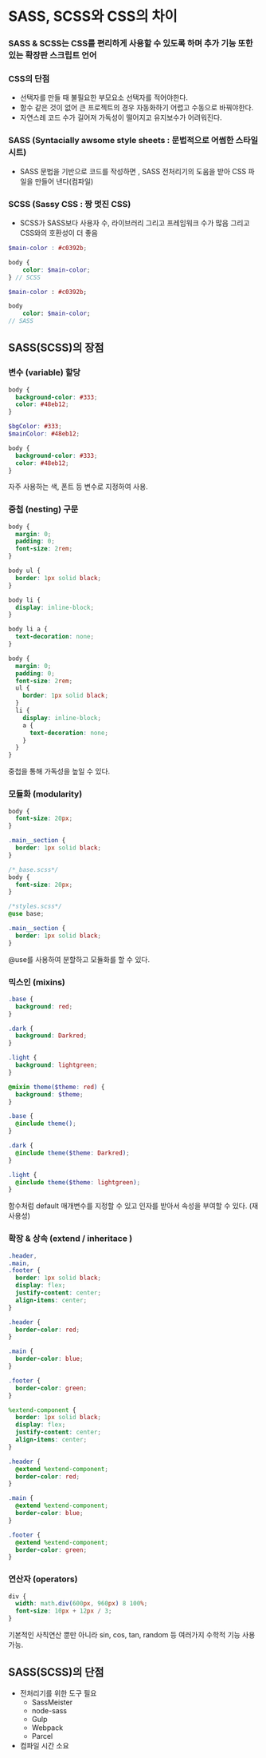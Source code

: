 # SASS, SCSS와 CSS의 차이

### SASS & SCSS는 CSS를 편리하게 사용할 수 있도록 하며 추가 기능 또한 있는 확장판 스크립트 언어

### CSS의 단점

- 선택자를 만들 때 불필요한 부모요소 선택자를 적어야한다.
- 함수 같은 것이 없어 큰 프로젝트의 경우 자동화하기 어렵고 수동으로 바꿔야한다.
- 자연스레 코드 수가 길어져 가독성이 떨어지고 유지보수가 어려워진다.

### SASS (Syntacially awsome style sheets : 문법적으로 어썸한 스타일 시트)

- SASS 문법을 기반으로 코드를 작성하면 , SASS 전처리기의 도움을 받아 CSS 파일을 만들어 낸다(컴파일)

### SCSS (Sassy CSS : 짱 멋진 CSS)

- SCSS가 SASS보다 사용자 수, 라이브러리 그리고 프레임워크 수가 많음 그리고 CSS와의 호환성이 더 좋음

```scss
$main-color : #c0392b;

body {
    color: $main-color;
} // SCSS
```

```sass
$main-color : #c0392b;

body
    color: $main-color;
// SASS
```

## SASS(SCSS)의 장점

### 변수 (variable) 할당

```css
body {
  background-color: #333;
  color: #48eb12;
}
```

```scss
$bgColor: #333;
$mainColor: #48eb12;

body {
  background-color: #333;
  color: #48eb12;
}
```

자주 사용하는 색, 폰트 등 변수로 지정하여 사용.

### 중첩 (nesting) 구문

```css
body {
  margin: 0;
  padding: 0;
  font-size: 2rem;
}

body ul {
  border: 1px solid black;
}

body li {
  display: inline-block;
}

body li a {
  text-decoration: none;
}
```

```scss
body {
  margin: 0;
  padding: 0;
  font-size: 2rem;
  ul {
    border: 1px solid black;
  }
  li {
    display: inline-block;
    a {
      text-decoration: none;
    }
  }
}
```

중첩을 통해 가독성을 높일 수 있다.

### 모듈화 (modularity)

```css
body {
  font-size: 20px;
}

.main__section {
  border: 1px solid black;
}
```

```scss
/*_base.scss*/
body {
  font-size: 20px;
}
```

```scss
/*styles.scss*/
@use base;

.main__section {
  border: 1px solid black;
}
```

@use를 사용하여 분할하고 모듈화를 할 수 있다.

### 믹스인 (mixins)

```css
.base {
  background: red;
}

.dark {
  background: Darkred;
}

.light {
  background: lightgreen;
}
```

```scss
@mixin theme($theme: red) {
  background: $theme;
}

.base {
  @include theme();
}

.dark {
  @include theme($theme: Darkred);
}

.light {
  @include theme($theme: lightgreen);
}
```

함수처럼 default 매개변수를 지정할 수 있고 인자를 받아서 속성을 부여할 수 있다. (재사용성)

### 확장 & 상속 (extend / inheritace )

```css
.header,
.main,
.footer {
  border: 1px solid black;
  display: flex;
  justify-content: center;
  align-items: center;
}

.header {
  border-color: red;
}

.main {
  border-color: blue;
}

.footer {
  border-color: green;
}
```

```scss
%extend-component {
  border: 1px solid black;
  display: flex;
  justify-content: center;
  align-items: center;
}

.header {
  @extend %extend-component;
  border-color: red;
}

.main {
  @extend %extend-component;
  border-color: blue;
}

.footer {
  @extend %extend-component;
  border-color: green;
}
```

### 연산자 (operators)

```scss
div {
  width: math.div(600px, 960px) 8 100%;
  font-size: 10px + 12px / 3;
}
```

기본적인 사칙연산 뿐만 아니라 sin, cos, tan, random 등 여러가지 수학적 기능 사용 가능.

## SASS(SCSS)의 단점

- 전처리기를 위한 도구 필요
    - SassMeister
    - node-sass
    - Gulp
    - Webpack
    - Parcel
- 컴파일 시간 소요